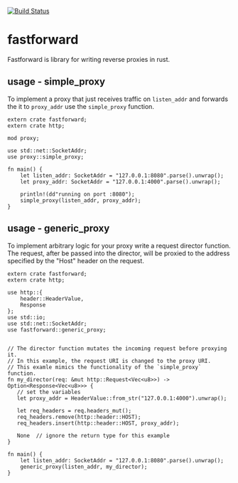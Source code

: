 [![Build Status](https://travis-ci.org/bpmason1/fastforward.svg?branch=master)](https://travis-ci.org/bpmason1/fastforward)

# fastforward

Fastforward is library for writing reverse proxies in rust.


## usage - simple_proxy
To implement a proxy that just receives traffic on `listen_addr`
and forwards the it to `proxy_addr` use the `simple_proxy` function.
```
extern crate fastforward;
extern crate http;

mod proxy;

use std::net::SocketAddr;
use proxy::simple_proxy;

fn main() {
    let listen_addr: SocketAddr = "127.0.0.1:8080".parse().unwrap();
    let proxy_addr: SocketAddr = "127.0.0.1:4000".parse().unwrap();

    println!(dd"running on port :8080");
    simple_proxy(listen_addr, proxy_addr);
}
```

## usage - generic_proxy
To implement arbitrary logic for your proxy write a request director function.
The request, after be passed into the director, will be proxied to the address
specified by the "Host" header on the request.
```
extern crate fastforward;
extern crate http;

use http::{
    header::HeaderValue,
    Response
};
use std::io;
use std::net::SocketAddr;
use fastforward::generic_proxy;


// The director function mutates the incoming request before proxying it.
// In this example, the request URI is changed to the proxy URI.
// This examle mimics the functionality of the `simple_proxy` function.
fn my_director(req: &mut http::Request<Vec<u8>>) -> Option<Response<Vec<u8>>> { 
   // set the variables
   let proxy_addr = HeaderValue::from_str("127.0.0.1:4000").unwrap();

   let req_headers = req.headers_mut();
   req_headers.remove(http::header::HOST);
   req_headers.insert(http::header::HOST, proxy_addr);

   None  // ignore the return type for this example
}

fn main() {
    let listen_addr: SocketAddr = "127.0.0.1:8080".parse().unwrap();
    generic_proxy(listen_addr, my_director);
}
```

